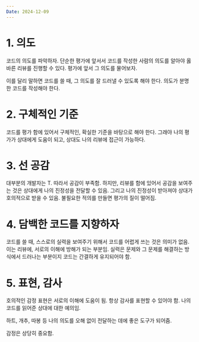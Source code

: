 ```yaml
---
Date: 2024-12-09
---
```

# 1. 의도

코드의 의도를 파악하자. 단순한 평가에 앞서서 코드를 작성한 사람의 의도를 알아야 옳바른 리뷰를 진행할 수 있다. 평가에 앞서 그 의도를 물어보자.

이를 달리 말하면 코드를 쓸 때, 그 의도를 잘 드러낼 수 있도록 해야 한다. 의도가 분명한 코드를 작성해야 한다.

# 2. 구체적인 기준

코드를 평가 함에 있어서 구체적인, 확실한 기준을 바탕으로 해야 한다. 그래야 나의 평가가 상대에게 도움이 되고, 상대도 나의 리뷰에 접근이 가능하다.

# 3. 선 공감

대부분의 개발자는 T. 따라서 공감이 부족함. 하지만, 리뷰를 함에 있어서 공감을 보여주는 것은 상대에게 나의 진정성을 전달할 수 있음. 그리고 나의 진정성이 받아져야 상대가 호의적으로 받을 수 있음. 불필요한 적의를 만들면 평가의 질이 떨어짐. 

# 4. 담백한 코드를 지향하자

코드를 쓸 때, 스스로의 실력을 보여주기 위해서 코드를 어렵게 쓰는 것은 의미가 없음. 이는 리뷰에, 서로의 이해에 방해가 되는 부분임. 실력은 문제와 그 문제를 해결하는 방식에서 드러나는 부분이지 코드는 간결하게 유지되어야 함.

# 5. 표현, 감사

호의적인 감정 표현은 서로의 이해에 도움이 됨. 항상 감사를 표현할 수 있어야 함. 나의 코드를 읽어준 상대에 대한 예의임. 

하트, 개추, 따봉 등 나의 의도를 오해 없이 전달하는 데에 좋은 도구가 되어줌.

감정은 상당히 중요함.